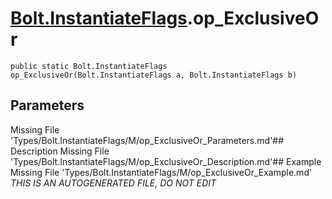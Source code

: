 # [Bolt.InstantiateFlags](Types/Bolt.InstantiateFlags.md).op_ExclusiveOr
`public static Bolt.InstantiateFlags op_ExclusiveOr(Bolt.InstantiateFlags a, Bolt.InstantiateFlags b)`
## Parameters
Missing File 'Types/Bolt.InstantiateFlags/M/op_ExclusiveOr_Parameters.md'## Description
Missing File 'Types/Bolt.InstantiateFlags/M/op_ExclusiveOr_Description.md'## Example
Missing File 'Types/Bolt.InstantiateFlags/M/op_ExclusiveOr_Example.md'
*THIS IS AN AUTOGENERATED FILE, DO NOT EDIT*
